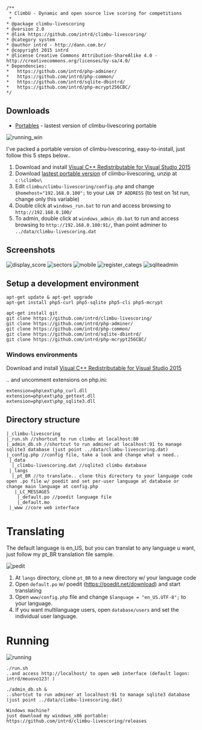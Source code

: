 ```
/**
 * ClimbU - Dynamic and open source live scoring for competitions
 * 
* @package climbu-livescoring
* @version 2.0
* @link https://github.com/intrd/climbu-livescoring/
* @category system
* @author intrd - http://dann.com.br/
* @copyright 2015 intrd
* @license Creative Commons Attribution-ShareAlike 4.0 - http://creativecommons.org/licenses/by-sa/4.0/
* Dependencies: 
* 	https://github.com/intrd/php-adminer/
* 	https://github.com/intrd/php-common/
* 	https://github.com/intrd/sqlite-dbintrd/
* 	https://github.com/intrd/php-mcrypt256CBC/
*/
```
## Downloads

* [Portables](https://github.com/intrd/climbu-livescoring/releases) - lastest version of climbu-livescoring portable 

![running_win](/shots/running_win.jpg?raw=true "running_win")

I've packed a portable version of climbu-lvescoring, easy-to-install, just follow this 5 steps below..

1. Download and install [Visual C++ Redistributable for Visual Studio 2015](http://www.microsoft.com/en-us/download/details.aspx?id=48145)
2. Download [lastest portable version](https://github.com/intrd/climbu-livescoring/releases) of climbu-livescoring, unzip at `c:\climbu\`
3. Edit `climbu/climbu-livescoring/config.php` and change `$homehost="192.168.0.100";` to your `LAN IP ADDRESS` (to test on 1st run, change only this variable)
4. Double click at `windows_run.bat` to run and access browsing to `http://192.168.0.100/` 
5. To admin, double click at `windows_admin_db.bat` to run and access browsing to `http://192.168.0.100:91/`, than point adminer to `../data/climbu-livescoring.dat`

## Screenshots
![display_score](/shots/display_score.jpg?raw=true "display_score")
![sectors](/shots/sectors.jpg?raw=true "sectors")
![mobile](/shots/mobile.jpg?raw=true "mobile")
![register_categs](/shots/register_catgs.jpg?raw=true "register_catgs")
![sqliteadmin](/shots/sqliteadmin.jpg?raw=true "sqliteadmin")


## Setup a development environment
```
apt-get update & apt-get upgrade
apt-get install php5-curl php5-sqlite php5-cli php5-mcrypt

apt-get install git
git clone https://github.com/intrd/climbu-livescoring/
git clone https://github.com/intrd/php-adminer/
git clone https://github.com/intrd/php-common/
git clone https://github.com/intrd/sqlite-dbintrd/
git clone https://github.com/intrd/php-mcrypt256CBC/

```
### Windows environments

Download and install [Visual C++ Redistributable for Visual Studio 2015](http://www.microsoft.com/en-us/download/details.aspx?id=48145)

.. and uncomment extensions on php.ini:
```
extension=php\ext\php_curl.dll
extension=php\ext\php_gettext.dll
extension=php\ext\php_sqlite3.dll
```

## Directory structure
```
|_climbu-livescoring
|_run.sh //shortcut to run climbu at localhost:80
|_admin_db.sh //shortcut to run adminer at localhost:91 to manage sqlite3 database (just point ../data/climbu-livescoring.dat)
|_config.php //config file, take a look and change what u need..
 |_data
  |_climbu-livescoring.dat //sqlite3 climbu database
 |_langs
  |_pt_BR //to translate.. clone this directory to your language code open .po file w/ poedit and set per-user language at database or change main language at config.php
   |_LC_MESSAGES
    |_default.po //poedit language file
    |_default.mo 
 |_www //core web interface

```

# Translating

The default language is en_US, but you can translat to any language u want, just follow my pt_BR translation file sample.

![pedit](/shots/poedit.jpg?raw=true "poedit")

1. At `langs` directory, clone `pt_BR` to a new directory w/ your language code 
2. Open `default.po` w/ poedit (https://poedit.net/download) and start translating
3. Open `www/config.php` file and change `$language = "en_US.UTF-8";` to your language.
4. If you want multilanguage users, open `database/users` and set the individual user language. 


# Running
![running](/shots/running.jpg?raw=true "running")
```
./run.sh
..and access http://localhost/ to open web interface (default logon: intrd/meuovo123! )

./admin_db.sh & 
..shortcut to run adminer at localhost:91 to manage sqlite3 database (just point ../data/climbu-livescoring.dat)

Windows machine? 
just download my windows_x86 portable: https://github.com/intrd/climbu-livescoring/releases
```

